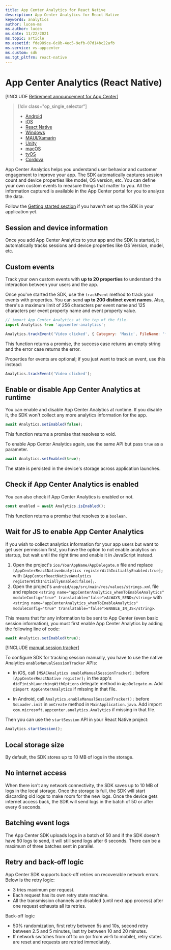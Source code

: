 ```yaml
---
title: App Center Analytics for React Native
description: App Center Analytics for React Native
keywords: analytics
author: lucen-ms
ms.author: lucen
ms.date: 11/22/2021
ms.topic: article
ms.assetid: fde989ce-6c8b-4ec5-9efb-07d14bc22afb
ms.service: vs-appcenter
ms.custom: sdk
ms.tgt_pltfrm: react-native
---
```


# App Center Analytics (React Native)
[!INCLUDE [Retirement announcement for App Center](~/includes/retirement.md)]

> [!div  class="op_single_selector"]
> * [Android](android.md)
> * [iOS](ios.md)
> * [React Native](react-native.md)
> * [Windows](windows.md)
> * [MAUI/Xamarin](xamarin.md)
> * [Unity](unity.md)
> * [macOS](macos.md)
> * [tvOS](tvos.md)
> * [Cordova](cordova.md)

App Center Analytics helps you understand user behavior and customer engagement to improve your app. The SDK automatically captures session count and device properties like model, OS version, etc. You can define your own custom events to measure things that matter to you. All the information captured is available in the App Center portal for you to analyze the data.

Follow the [Getting started section](~/sdk/getting-started/react-native.md) if you haven't set up the SDK in your application yet.

## Session and device information

Once you add App Center Analytics to your app and the SDK is started, it automatically tracks sessions and device properties like OS Version, model, etc.

## Custom events

Track your own custom events with **up to 20 properties** to understand the interaction between your users and the app.

Once you've started the SDK, use the `trackEvent` method to track your events with properties. You can send **up to 200 distinct event names**. Also, there's a maximum limit of 256 characters per event name and 125 characters per event property name and event property value.

```javascript
// import App Center Analytics at the top of the file.
import Analytics from 'appcenter-analytics';

Analytics.trackEvent('Video clicked', { Category: 'Music', FileName: 'favorite.avi' });
```

This function returns a promise, the success case returns an empty string and the error case returns the error.

Properties for events are optional; if you just want to track an event, use this instead:

```javascript
Analytics.trackEvent('Video clicked');
```

## Enable or disable App Center Analytics at runtime

You can enable and disable App Center Analytics at runtime. If you disable it, the SDK won't collect any more analytics information for the app.

```javascript
await Analytics.setEnabled(false);
```

This function returns a promise that resolves to void.

To enable App Center Analytics again, use the same API but pass `true` as a parameter.

```javascript
await Analytics.setEnabled(true);
```

The state is persisted in the device's storage across application launches.

## Check if App Center Analytics is enabled

You can also check if App Center Analytics is enabled or not.

```javascript
const enabled = await Analytics.isEnabled();
```

This function returns a promise that resolves to a `boolean`.

## Wait for JS to enable App Center Analytics

If you wish to collect analytics information for your app users but want to get user permission first, you have the option to not enable analytics on startup, but wait until the right time and enable it in JavaScript instead.

1. Open the project's `ios/YourAppName/AppDelegate.m` file and replace `[AppCenterReactNativeAnalytics registerWithInitiallyEnabled:true];` with `[AppCenterReactNativeAnalytics registerWithInitiallyEnabled:false];`.
2. Open the project's `android/app/src/main/res/values/strings.xml` file and replace `<string name="appCenterAnalytics_whenToEnableAnalytics" moduleConfig="true" translatable="false">ALWAYS_SEND</string>` with `<string name="appCenterAnalytics_whenToEnableAnalytics" moduleConfig="true" translatable="false">ENABLE_IN_JS</string>`.

This means that for any information to be sent to App Center (even basic session information), you must first enable App Center Analytics by adding the following line of code:

```javascript
await Analytics.setEnabled(true);
```

[!INCLUDE [manual session tracker](includes/manuall-session-tracker.md)]

To configure SDK for tracking session manually, you have to use the native Analytics `enableManualSessionTracker` APIs:

- In iOS, call `[MSACAnalytics enableManualSessionTracker];` before `[AppCenterReactNative register];` in the app's `didFinishLaunchingWithOptions` delegate method in `AppDelegate.m`. Add `@import AppCenterAnalytics` if missing in that file.

- In Android, call `Analytics.enableManualSessionTracker();` before `SoLoader.init` in `onCreate` method in `MainApplication.java`. Add import `com.microsoft.appcenter.analytics.Analytics` if missing in that file.

Then you can use the `startSession` API in your React Native project:

```javascript
Analytics.startSession();
```

## Local storage size

By default, the SDK stores up to 10 MB of logs in the storage.

## No internet access

When there isn't any network connectivity, the SDK saves up to 10 MB of logs in the local storage. Once the storage is full, the SDK will start discarding old logs to make room for the new logs. Once the device gets internet access back, the SDK will send logs in the batch of 50 or after every 6 seconds.

## Batching event logs

The App Center SDK uploads logs in a batch of 50 and if the SDK doesn't have 50 logs to send, it will still send logs after 6 seconds. There can be a maximum of three batches sent in parallel.

## Retry and back-off logic

App Center SDK supports back-off retries on recoverable network errors. Below is the retry logic:
* 3 tries maximum per request.
* Each request has its own retry state machine.
* All the transmission channels are disabled (until next app process) after one request exhausts all its retries.

Back-off logic
* 50% randomization, first retry between 5s and 10s, second retry between 2.5 and 5 minutes, last try between 10 and 20 minutes.
* If network switches from off to on (or from wi-fi to mobile), retry states are reset and requests are retried immediately.
